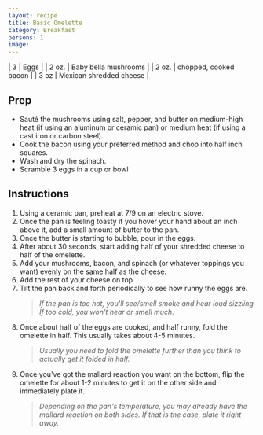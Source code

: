 ```yaml
---
layout: recipe
title: Basic Omelette
category: Breakfast
persons: 1
image:
---
```


<!-- Zutaten -->

| 3   | Eggs |
| 2 oz.  | Baby bella mushrooms |
| 2 oz.  | chopped, cooked bacon |
| 3 oz   | Mexican shredded cheese |

<!-- ad -->



<!-- Zubereitung -->

## Prep

- Sauté the mushrooms using salt, pepper, and butter on medium-high heat (if using an aluminum or ceramic pan) or medium heat (if using a cast iron or carbon steel).
- Cook the bacon using your preferred method and chop into half inch squares.
- Wash and dry the spinach.
- Scramble 3 eggs in a cup or bowl

## Instructions
1. Using a ceramic pan, preheat at 7/9 on an electric stove.
2. Once the pan is feeling toasty if you hover your hand about an inch above it, add a small amount of butter to the pan.
3. Once the butter is starting to bubble, pour in the eggs.
4. After about 30 seconds, start adding half of your shredded cheese to half of the omelette.
5. Add your mushrooms, bacon, and spinach (or whatever toppings you want) evenly on the same half as the cheese.
6. Add the rest of your cheese on top
7. Tilt the pan back and forth periodically to see how runny the eggs are.
   > *If the pan is too hot, you'll see/smell smoke and hear loud sizzling. If too cold, you won't hear or smell much.*
8. Once about half of the eggs are cooked, and half runny, fold the omelette in half. This usually takes about 4-5 minutes.
   > *Usually you need to fold the omelette further than you think to actually get it folded in half.*
9. Once you've got the mallard reaction you want on the bottom, flip the omelette for about 1-2 minutes to get it on the other side and immediately plate it.
   > *Depending on the pan's temperature, you may already have the mallard reaction on both sides. If that is the case, plate it right away.*
